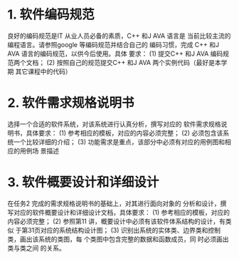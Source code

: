 # 1.  软件编码规范 
良好的编码规范是IT 从业人员必备的素质，C++ 和J AVA 语言是
当前比较主流的编程语言。请参照google 等编码规范并结合自己的
编码习惯，完成 C++ 和J AVA 语言的编码规范，以供今后使用。具体
要求： 
(1)  提交C++ 和J AVA 编码规范两个文档； 
(2)  按照自己的规范提交C++ 和J AVA 两个实例代码（最好是本学期
其它课程中的代码）
# 2.  软件需求规格说明书
选择一个合适的软件系统，对该系统进行认真分析，撰写对应的
软件需求规格说明书，具体要求： 
(1)  参考相应的模板，对应的内容必须完整； 
(2)  必须包含该系统一个比较详细的介绍； 
(3)  功能需求是重点，该部分中必须有对应的用例图和相应的用例场
景描述
# 3.  软件概要设计和详细设计 
在任务2 完成的需求规格说明书的基础上，对其进行面向对象的
分析和设计，撰写对应的软件概要设计和详细设计文档，具体要求： 
(1)  参考相应的模板，对应的内容必须完整； 
(2)  参照第11 讲，概要设计中必须有该软件体系结构的设计，有类似
于第31页对应的系统结构设计图； 
(3)  识别出系统的实体类、边界类和控制类，画出该系统的类图，每
个类图中包含完整的数据和函数成员，同 时必须画出类与类之间
的关系。 
